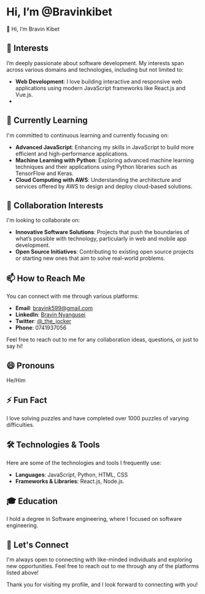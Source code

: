 # Hi, I’m @Bravinkibet

👋 Hi, I’m Bravin Kibet

## 👀 Interests

I’m deeply passionate about software development. My interests span across various domains and technologies, including but not limited to:

- **Web Development**: I love building interactive and responsive web applications using modern JavaScript frameworks like React.js and Vue.js.
- 
## 🌱 Currently Learning

I'm committed to continuous learning and currently focusing on:

- **Advanced JavaScript**: Enhancing my skills in JavaScript to build more efficient and high-performance applications.
- **Machine Learning with Python**: Exploring advanced machine learning techniques and their applications using Python libraries such as TensorFlow and Keras.
- **Cloud Computing with AWS**: Understanding the architecture and services offered by AWS to design and deploy cloud-based solutions.

## 💞️ Collaboration Interests

I'm looking to collaborate on:

- **Innovative Software Solutions**: Projects that push the boundaries of what’s possible with technology, particularly in web and mobile app development.
- **Open Source Initiatives**: Contributing to existing open source projects or starting new ones that aim to solve real-world problems.

## 📫 How to Reach Me

You can connect with me through various platforms:

- **Email**: bravink599@gmail.com
- **LinkedIn**: [Bravin Nyangusei](https://www.linkedin.com/in/bravin-nyangusei-450385309/)
- **Twitter**: [@_the_jocker](https://twitter.com/_the_jocker)
- **Phone**: 0741937056

Feel free to reach out to me for any collaboration ideas, questions, or just to say hi!

## 😄 Pronouns

He/Him

## ⚡ Fun Fact

I love solving puzzles and have completed over 1000 puzzles of varying difficulties.
## 🛠️ Technologies & Tools

Here are some of the technologies and tools I frequently use:

- **Languages**: JavaScript, Python, HTML, CSS
- **Frameworks & Libraries**: React.js, Node.js.

## 🎓 Education

I hold a degree in Software engineering, where I focused on software engineering.

## 💬 Let's Connect

I'm always open to connecting with like-minded individuals and exploring new opportunities. Feel free to reach out to me through any of the platforms listed above!

Thank you for visiting my profile, and I look forward to connecting with you!
